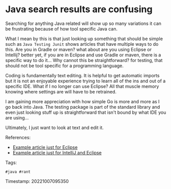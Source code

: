 # Java search results are confusing
Searching for anything Java related will show up so many variations it
can be frustrating because of how tool specific Java can.

What I mean by this is that just looking up something that should be
simple such as `Java Testing Junit` shows articles that have multiple
ways to do this. Are you in Gradle or maven? what about are you using
Eclipse or Intellij? better yet, if you are in Eclipse and use Gradle or
maven, there is a specific way to do it... Why cannot this be
straightforward? for testing, that should not be tool specific for a
programming language.

Coding is fundamentally text editing. It is helpful to get automatic
imports but it is not an enjoyable experience trying to learn all of the
ins and out of a specific IDE. What if I no longer can use Eclipse? All
that muscle memory knowing where settings are will have to be retrained.

I am gaining more appreciation with how simple Go is more and more as I
go back into Java. The testing package is part of the standard library
and even just looking stuff up is straightforward that isn't bound by
what IDE you are using...

Ultimately, I just want to look at text and edit it.

References:

  * [Example article just for
    Eclipse](https://www.vogella.com/tutorials/JUnit/article.html)
  * [Example article just for IntelliJ and
    Eclipse](https://www.parasoft.com/blog/junit-tutorial-setting-up-writing-and-running-java-unit-tests/)

Tags:

    #java #rant

Timestamp:
    20221007095350